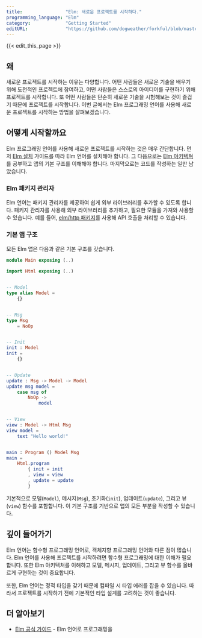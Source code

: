 ```yaml
---
title:                "Elm: 새로운 프로젝트를 시작하다."
programming_language: "Elm"
category:             "Getting Started"
editURL:              "https://github.com/dogweather/forkful/blob/master/content/ko/elm/starting-a-new-project.md"
---
```


{{< edit_this_page >}}

## 왜

새로운 프로젝트를 시작하는 이유는 다양합니다. 어떤 사람들은 새로운 기술을 배우기 위해 도전적인 프로젝트에 참여하고, 어떤 사람들은 스스로의 아이디어를 구현하기 위해 프로젝트를 시작합니다. 또 어떤 사람들은 단순히 새로운 기술을 시험해보는 것이 즐겁기 때문에 프로젝트를 시작합니다. 이번 글에서는 Elm 프로그래밍 언어를 사용해 새로운 프로젝트를 시작하는 방법을 살펴보겠습니다.

## 어떻게 시작할까요

Elm 프로그래밍 언어를 사용해 새로운 프로젝트를 시작하는 것은 매우 간단합니다. 먼저 [Elm 설치](https://guide.elm-lang.org/install.html) 가이드를 따라 Elm 언어를 설치해야 합니다. 그 다음으로는 [Elm 아키텍쳐](https://guide.elm-lang.org/architecture/index.html)를 공부하고 앱의 기본 구조를 이해해야 합니다. 마지막으로는 코드를 작성하는 일만 남았습니다.

### Elm 패키지 관리자

Elm 언어는 패키지 관리자를 제공하여 쉽게 외부 라이브러리를 추가할 수 있도록 합니다. 패키지 관리자를 사용해 외부 라이브러리를 추가하고, 필요한 모듈을 가져와 사용할 수 있습니다. 예를 들어, [elm/http 패키지](https://package.elm-lang.org/packages/elm/http/latest)를 사용해 API 호출을 처리할 수 있습니다.

### 기본 앱 구조

모든 Elm 앱은 다음과 같은 기본 구조를 갖습니다.

```Elm
module Main exposing (..)

import Html exposing (..)


-- Model
type alias Model =
    {}


-- Msg
type Msg
    = NoOp


-- Init
init : Model
init =
    {}


-- Update
update : Msg -> Model -> Model
update msg model =
    case msg of
        NoOp ->
            model


-- View
view : Model -> Html Msg
view model =
    text "Hello world!"


main : Program () Model Msg
main =
    Html.program
        { init = init
        , view = view
        , update = update
        }
```

기본적으로 모델(`Model`), 메시지(`Msg`), 초기화(`init`), 업데이트(`update`), 그리고 뷰(`view`) 함수를 포함합니다. 이 기본 구조를 기반으로 앱의 모든 부분을 작성할 수 있습니다.

## 깊이 들어가기

Elm 언어는 함수형 프로그래밍 언어로, 객체지향 프로그래밍 언어와 다른 점이 많습니다. Elm 언어를 사용해 프로젝트를 시작하려면 함수형 프로그래밍에 대한 이해가 필요합니다. 또한 Elm 아키텍처를 이해하고 모델, 메시지, 업데이트, 그리고 뷰 함수를 올바르게 구현하는 것이 중요합니다.

또한, Elm 언어는 정적 타입을 갖기 때문에 컴파일 시 타입 에러를 잡을 수 있습니다. 따라서 프로젝트를 시작하기 전에 기본적인 타입 설계를 고려하는 것이 좋습니다.

## 더 알아보기

- [Elm 공식 가이드](https://guide.elm-lang.org) - Elm 언어로 프로그래밍을